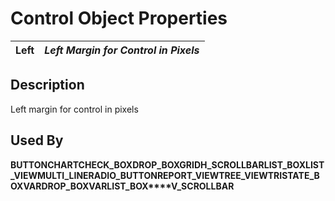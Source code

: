 # Control Object Properties

**Left** |  **_Left Margin for Control in Pixels_**  
---|---  
  
## Description

Left margin for control in pixels

## Used By

**BUTTON****CHART****CHECK_BOX****DROP_BOX****GRID****H_SCROLLBAR****LIST_BOX****LIST_VIEW****MULTI_LINE****RADIO_BUTTON****REPORT_VIEW****TREE_VIEW****TRISTATE_BOX****VARDROP_BOX****VARLIST_BOX****V_SCROLLBAR**
